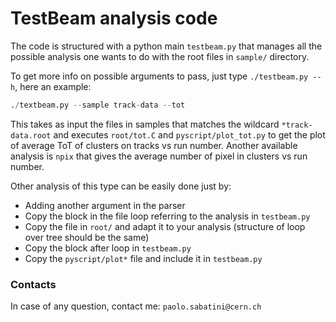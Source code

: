 # TestBeam analysis code

The code is structured with a python main `testbeam.py` that manages all the possible analysis one wants to do with the root files in `sample/` directory.

To get more info on possible arguments to pass, just type `./testbeam.py --h`, here an example:

```python
./textbeam.py --sample track-data --tot
```

This takes as input the files in samples that matches the wildcard `*track-data.root` and executes `root/tot.C` and `pyscript/plot_tot.py` to get the plot of average ToT of clusters on tracks vs run number. Another available analysis is `npix` that gives the average number of pixel in clusters vs run number.

Other analysis of this type can be easily done just by:
- Adding another argument in the parser
- Copy the block in the file loop referring to the analysis in `testbeam.py`
- Copy the file in `root/` and adapt it to your analysis (structure of loop over tree should be the same)
- Copy the block after loop in `testbeam.py`
- Copy the `pyscript/plot*` file and include it in `testbeam.py`

### Contacts

In case of any question, contact me: `paolo.sabatini@cern.ch`